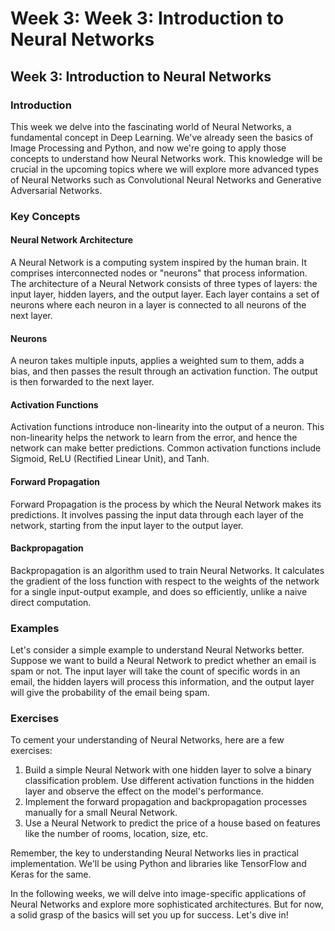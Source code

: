 # Week 3: Week 3: Introduction to Neural Networks

## Week 3: Introduction to Neural Networks

### Introduction

This week we delve into the fascinating world of Neural Networks, a fundamental concept in Deep Learning. We've already seen the basics of Image Processing and Python, and now we're going to apply those concepts to understand how Neural Networks work. This knowledge will be crucial in the upcoming topics where we will explore more advanced types of Neural Networks such as Convolutional Neural Networks and Generative Adversarial Networks. 

### Key Concepts

#### Neural Network Architecture

A Neural Network is a computing system inspired by the human brain. It comprises interconnected nodes or "neurons" that process information. The architecture of a Neural Network consists of three types of layers: the input layer, hidden layers, and the output layer. Each layer contains a set of neurons where each neuron in a layer is connected to all neurons of the next layer. 

#### Neurons

A neuron takes multiple inputs, applies a weighted sum to them, adds a bias, and then passes the result through an activation function. The output is then forwarded to the next layer. 

#### Activation Functions

Activation functions introduce non-linearity into the output of a neuron. This non-linearity helps the network to learn from the error, and hence the network can make better predictions. Common activation functions include Sigmoid, ReLU (Rectified Linear Unit), and Tanh.

#### Forward Propagation 

Forward Propagation is the process by which the Neural Network makes its predictions. It involves passing the input data through each layer of the network, starting from the input layer to the output layer.

#### Backpropagation 

Backpropagation is an algorithm used to train Neural Networks. It calculates the gradient of the loss function with respect to the weights of the network for a single input-output example, and does so efficiently, unlike a naive direct computation.

### Examples

Let's consider a simple example to understand Neural Networks better. Suppose we want to build a Neural Network to predict whether an email is spam or not. The input layer will take the count of specific words in an email, the hidden layers will process this information, and the output layer will give the probability of the email being spam.

### Exercises

To cement your understanding of Neural Networks, here are a few exercises:

1. Build a simple Neural Network with one hidden layer to solve a binary classification problem. Use different activation functions in the hidden layer and observe the effect on the model's performance.
2. Implement the forward propagation and backpropagation processes manually for a small Neural Network.
3. Use a Neural Network to predict the price of a house based on features like the number of rooms, location, size, etc.

Remember, the key to understanding Neural Networks lies in practical implementation. We'll be using Python and libraries like TensorFlow and Keras for the same. 

In the following weeks, we will delve into image-specific applications of Neural Networks and explore more sophisticated architectures. But for now, a solid grasp of the basics will set you up for success. Let's dive in!